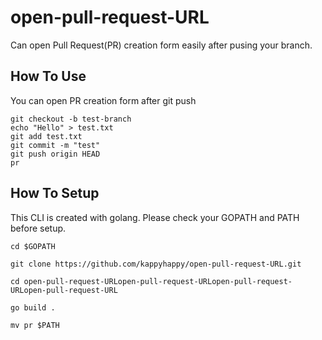 # open-pull-request-URL
Can open Pull Request(PR) creation form easily after pusing your branch.

## How To Use
You can open PR creation form after git push
```
git checkout -b test-branch
echo "Hello" > test.txt
git add test.txt
git commit -m "test"
git push origin HEAD
pr
```

## How To Setup
This CLI is created with golang.
Please check your GOPATH and PATH before setup.
```
cd $GOPATH

git clone https://github.com/kappyhappy/open-pull-request-URL.git

cd open-pull-request-URLopen-pull-request-URLopen-pull-request-URLopen-pull-request-URL

go build .

mv pr $PATH
```
